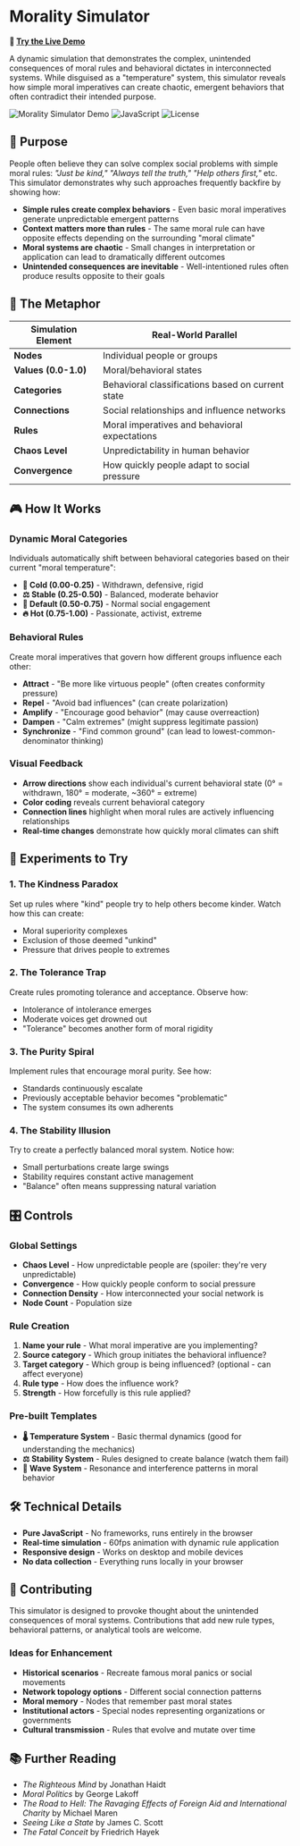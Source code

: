 # Morality Simulator

**🚀 [Try the Live Demo](https://psysecgroup.github.io/morality_simulator.html)**

A dynamic simulation that demonstrates the complex, unintended consequences of moral rules and behavioral dictates in interconnected systems. While disguised as a "temperature" system, this simulator reveals how simple moral imperatives can create chaotic, emergent behaviors that often contradict their intended purpose.

![Morality Simulator Demo](https://img.shields.io/badge/demo-live-brightgreen) ![JavaScript](https://img.shields.io/badge/JavaScript-ES6-yellow) ![License](https://img.shields.io/badge/license-MIT-blue)

## 🎯 Purpose

People often believe they can solve complex social problems with simple moral rules: _"Just be kind," "Always tell the truth," "Help others first,"_ etc. This simulator demonstrates why such approaches frequently backfire by showing how:

- **Simple rules create complex behaviors** - Even basic moral imperatives generate unpredictable emergent patterns
- **Context matters more than rules** - The same moral rule can have opposite effects depending on the surrounding "moral climate"
- **Moral systems are chaotic** - Small changes in interpretation or application can lead to dramatically different outcomes
- **Unintended consequences are inevitable** - Well-intentioned rules often produce results opposite to their goals

## 🧠 The Metaphor

| Simulation Element | Real-World Parallel |
|-------------------|---------------------|
| **Nodes** | Individual people or groups |
| **Values (0.0-1.0)** | Moral/behavioral states |
| **Categories** | Behavioral classifications based on current state |
| **Connections** | Social relationships and influence networks |
| **Rules** | Moral imperatives and behavioral expectations |
| **Chaos Level** | Unpredictability in human behavior |
| **Convergence** | How quickly people adapt to social pressure |

## 🎮 How It Works

### Dynamic Moral Categories

Individuals automatically shift between behavioral categories based on their current "moral temperature":

- **🧊 Cold (0.00-0.25)** - Withdrawn, defensive, rigid
- **⚖️ Stable (0.25-0.50)** - Balanced, moderate behavior  
- **💜 Default (0.50-0.75)** - Normal social engagement
- **🔥 Hot (0.75-1.00)** - Passionate, activist, extreme

### Behavioral Rules

Create moral imperatives that govern how different groups influence each other:

- **Attract** - "Be more like virtuous people" (often creates conformity pressure)
- **Repel** - "Avoid bad influences" (can create polarization)
- **Amplify** - "Encourage good behavior" (may cause overreaction)
- **Dampen** - "Calm extremes" (might suppress legitimate passion)
- **Synchronize** - "Find common ground" (can lead to lowest-common-denominator thinking)

### Visual Feedback

- **Arrow directions** show each individual's current behavioral state (0° = withdrawn, 180° = moderate, ~360° = extreme)
- **Color coding** reveals current behavioral category
- **Connection lines** highlight when moral rules are actively influencing relationships
- **Real-time changes** demonstrate how quickly moral climates can shift

## 🧪 Experiments to Try

### 1. The Kindness Paradox
Set up rules where "kind" people try to help others become kinder. Watch how this can create:
- Moral superiority complexes
- Exclusion of those deemed "unkind"
- Pressure that drives people to extremes

### 2. The Tolerance Trap
Create rules promoting tolerance and acceptance. Observe how:
- Intolerance of intolerance emerges
- Moderate voices get drowned out
- "Tolerance" becomes another form of moral rigidity

### 3. The Purity Spiral
Implement rules that encourage moral purity. See how:
- Standards continuously escalate
- Previously acceptable behavior becomes "problematic"
- The system consumes its own adherents

### 4. The Stability Illusion
Try to create a perfectly balanced moral system. Notice how:
- Small perturbations create large swings
- Stability requires constant active management
- "Balance" often means suppressing natural variation

## 🎛️ Controls

### Global Settings
- **Chaos Level** - How unpredictable people are (spoiler: they're very unpredictable)
- **Convergence** - How quickly people conform to social pressure
- **Connection Density** - How interconnected your social network is
- **Node Count** - Population size

### Rule Creation
1. **Name your rule** - What moral imperative are you implementing?
2. **Source category** - Which group initiates the behavioral influence?
3. **Target category** - Which group is being influenced? (optional - can affect everyone)
4. **Rule type** - How does the influence work?
5. **Strength** - How forcefully is this rule applied?

### Pre-built Templates
- **🌡️ Temperature System** - Basic thermal dynamics (good for understanding the mechanics)
- **⚖️ Stability System** - Rules designed to create balance (watch them fail)
- **🌊 Wave System** - Resonance and interference patterns in moral behavior

## 🛠️ Technical Details

- **Pure JavaScript** - No frameworks, runs entirely in the browser
- **Real-time simulation** - 60fps animation with dynamic rule application
- **Responsive design** - Works on desktop and mobile devices
- **No data collection** - Everything runs locally in your browser

## 🤝 Contributing

This simulator is designed to provoke thought about the unintended consequences of moral systems. Contributions that add new rule types, behavioral patterns, or analytical tools are welcome.

### Ideas for Enhancement
- **Historical scenarios** - Recreate famous moral panics or social movements
- **Network topology options** - Different social connection patterns
- **Moral memory** - Nodes that remember past moral states
- **Institutional actors** - Special nodes representing organizations or governments
- **Cultural transmission** - Rules that evolve and mutate over time

## 📚 Further Reading

- *The Righteous Mind* by Jonathan Haidt
- *Moral Politics* by George Lakoff  
- *The Road to Hell: The Ravaging Effects of Foreign Aid and International Charity* by Michael Maren
- *Seeing Like a State* by James C. Scott
- *The Fatal Conceit* by Friedrich Hayek
